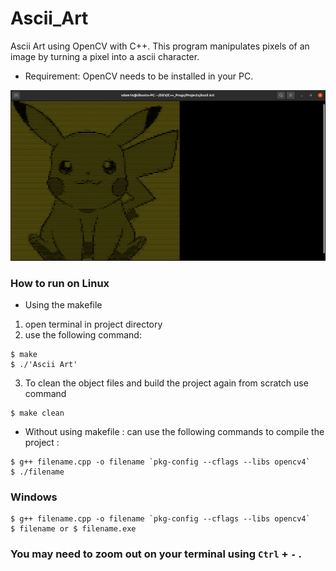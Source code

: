 # Ascii_Art
Ascii Art using OpenCV with C++. This program manipulates pixels of an image by turning a pixel into a ascii character.

* Requirement: OpenCV needs to be installed in your PC.

![Ascii Art](https://github.com/SdAm1n/Ascii_Art/blob/main/terminalss.png?raw=true)

### How to run on Linux
* Using the makefile

1. open terminal in project directory
2. use the following command:

```
$ make
$ ./'Ascii Art'
```
3. To clean the object files and build the project again from scratch use command  
```
$ make clean
```

* Without using makefile : can use the following commands to compile the project :
```
$ g++ filename.cpp -o filename `pkg-config --cflags --libs opencv4`
$ ./filename 
```
### Windows
```
$ g++ filename.cpp -o filename `pkg-config --cflags --libs opencv4`
$ filename or $ filename.exe
```

### You may need to zoom out on your terminal using ```Ctrl``` + ```-``` .

